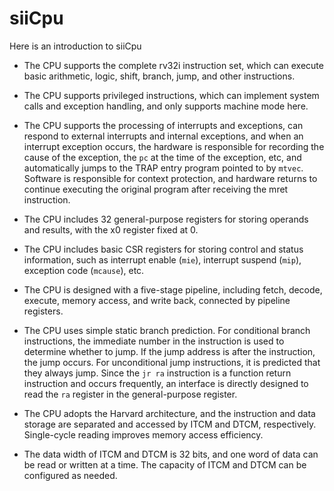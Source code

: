 # siiCpu
Here is an introduction to siiCpu

- The CPU supports the complete rv32i instruction set, which can execute basic arithmetic, logic, shift, branch, jump, and other instructions.

- The CPU supports privileged instructions, which can implement system calls and exception handling, and only supports machine mode here.

- The CPU supports the processing of interrupts and exceptions, can respond to external interrupts and internal exceptions, and when an interrupt exception occurs, the hardware is responsible for recording the cause of the exception, the `pc` at the time of the exception, etc, and automatically jumps to the TRAP entry program pointed to by `mtvec`. Software is responsible for context protection, and hardware returns to continue executing the original program after receiving the mret instruction.

- The CPU includes 32 general-purpose registers for storing operands and results, with the x0 register fixed at 0.

- The CPU includes basic CSR registers for storing control and status information, such as interrupt enable (`mie`), interrupt suspend (`mip`), exception code (`mcause`), etc.

- The CPU is designed with a five-stage pipeline, including fetch, decode, execute, memory access, and write back, connected by pipeline registers.

- The CPU uses simple static branch prediction. For conditional branch instructions, the immediate number in the instruction is used to determine whether to jump. If the jump address is after the instruction, the jump occurs. For unconditional jump instructions, it is predicted that they always jump. Since the `jr ra` instruction is a function return instruction and occurs frequently, an interface is directly designed to read the `ra` register in the general-purpose register.

- The CPU adopts the Harvard architecture, and the instruction and data storage are separated and accessed by ITCM and DTCM, respectively. Single-cycle reading improves memory access efficiency.

- The data width of ITCM and DTCM is 32 bits, and one word of data can be read or written at a time. The capacity of ITCM and DTCM can be configured as needed.